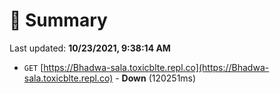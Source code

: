 # 📖 Summary
Last updated: **10/23/2021, 9:38:14 AM**

- `GET` [https://Bhadwa-sala.toxicblte.repl.co](https://Bhadwa-sala.toxicblte.repl.co) - **Down** (120251ms)
